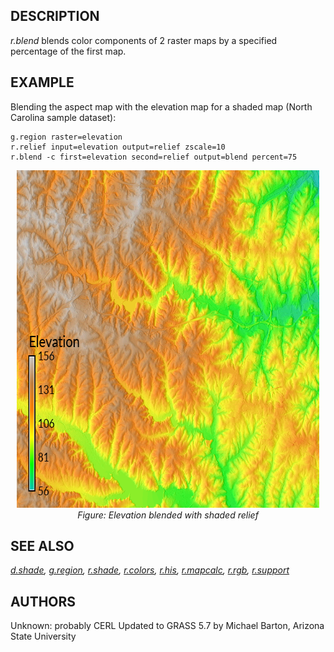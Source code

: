 ## DESCRIPTION

*r.blend* blends color components of 2 raster maps by a specified
percentage of the first map.

## EXAMPLE

Blending the aspect map with the elevation map for a shaded map (North
Carolina sample dataset):

```shell
g.region raster=elevation
r.relief input=elevation output=relief zscale=10
r.blend -c first=elevation second=relief output=blend percent=75
```

<div align="center" style="margin: 10px">

[<img src="r_blend.png" data-border="0" width="600" height="540"
alt="r.blend example" />](r_blend.png)
*Figure: Elevation blended with shaded relief*

</div>

## SEE ALSO

*[d.shade](d.shade.md), [g.region](g.region.md), [r.shade](r.shade.md),
[r.colors](r.colors.md), [r.his](r.his.md), [r.mapcalc](r.mapcalc.md),
[r.rgb](r.rgb.md), [r.support](r.support.md)*

## AUTHORS

Unknown: probably CERL
Updated to GRASS 5.7 by Michael Barton, Arizona State University
